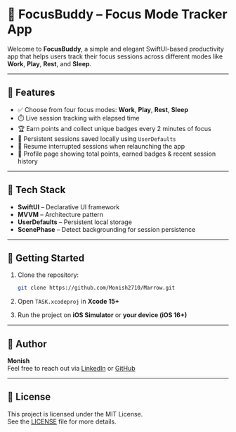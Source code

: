 # 🌿 FocusBuddy – Focus Mode Tracker App

Welcome to **FocusBuddy**, a simple and elegant SwiftUI-based productivity app that helps users track their focus sessions across different modes like **Work**, **Play**, **Rest**, and **Sleep**.

---

## 📱 Features

- ✅ Choose from four focus modes: **Work**, **Play**, **Rest**, **Sleep**
- ⏱️ Live session tracking with elapsed time
- 🏆 Earn points and collect unique badges every 2 minutes of focus
- 💾 Persistent sessions saved locally using `UserDefaults`
- 🔄 Resume interrupted sessions when relaunching the app
- 👤 Profile page showing total points, earned badges & recent session history

---

## 🔧 Tech Stack

- **SwiftUI** – Declarative UI framework
- **MVVM** – Architecture pattern
- **UserDefaults** – Persistent local storage
- **ScenePhase** – Detect backgrounding for session persistence


---

## 🚀 Getting Started

1. Clone the repository:
    ```bash
    git clone https://github.com/Monish2710/Marrow.git
    ```

2. Open `TASK.xcodeproj` in **Xcode 15+**

3. Run the project on **iOS Simulator** or **your device (iOS 16+)**

---

## 🙌 Author

**Monish**  
Feel free to reach out via [LinkedIn](https://www.linkedin.com/in/monish-ios/) or [GitHub](https://github.com/monish2710)

---

## 📄 License

This project is licensed under the MIT License.  
See the [LICENSE](LICENSE) file for more details.



